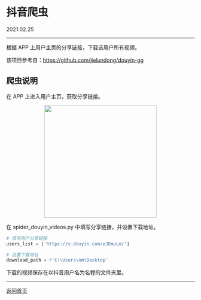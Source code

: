 # 抖音爬虫
2021.02.25

---
根据 APP 上用户主页的分享链接，下载该用户所有视频。

该项目参考自：https://github.com/jielundong/douyin-gg

## 爬虫说明

在 APP 上进入用户主页，获取分享链接。

<div align=center><img src="https://user-images.githubusercontent.com/30107520/109177356-ab865380-77c2-11eb-90e9-8f1039b9a155.jpg" width = '300'></div>

在 spider_douyin_videos.py 中填写分享链接，并设置下载地址。

```python
# 填写用户分享链接
users_list = ['https://v.douyin.com/eJDmuLm/']

# 设置下载地址
download_path = r'C:\Users\nm\Desktop'
```

下载的视频保存在以抖音用户名为名程的文件夹里。

---
[返回首页](https://github.com/datugou/spiders)
